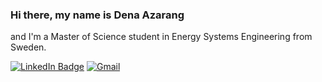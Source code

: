### Hi there, my name is Dena Azarang
and I'm a Master of Science student in Energy Systems Engineering from Sweden. 

[![LinkedIn Badge](https://img.shields.io/badge/-LinkedIn-blue?style=flat&logo=Linkedin&logoColor=white&link=https://www.linkedin.com/in/dena-azarang/)](https://www.linkedin.com/in/dena-azarang/) [![Gmail](https://img.shields.io/badge/Email-Contact%20Me-important?style=flat&link=mailto:dena.azarang@gmail.com)](mailto:dena.azarang@gmail.com)



<!---
- 👋 Hi, I’m @Dazarang
- 👀 I’m interested in ...
- 🌱 I’m currently learning ...
- 💞️ I’m looking to collaborate on ...
- 📫 How to reach me ...

Dazarang/Dazarang is a ✨ special ✨ repository because its `README.md` (this file) appears on your GitHub profile.
You can click the Preview link to take a look at your changes.
--->
